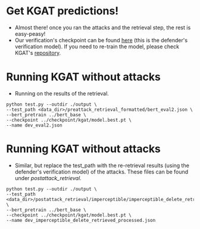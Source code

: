 # Get KGAT predictions!

- Almost there! once you ran the attacks and the retrieval step, the rest is easy-peasy!
- Our verification's checkpoint can be found [here](https://oc.cs.uni-saarland.de/owncloud/index.php/s/erzCZjekbTwsXDz) (this is the defender's verification model). If you need to re-train the model, please check KGAT's [repository](https://github.com/thunlp/KernelGAT).

# Running KGAT without attacks
- Running on the results of the retrieval. 

```
python test.py --outdir ./output \
--test_path <data_dir>/preattack_retrieval_formatted/bert_eval2.json \
--bert_pretrain ../bert_base \
--checkpoint ../checkpoint/kgat/model.best.pt \
--name dev_eval2.json
```

# Running KGAT without attacks
- Similar, but replace the test_path with the re-retrieval results (using the defender's verification model) of the attacks. These files can be found under *postattack_retrieval*.

```
python test.py --outdir ./output \
--test_path <data_dir>/postattack_retrieval/imperceptible/imperceptible_delete_retrieved_processed.json \
--bert_pretrain ../bert_base \
--checkpoint ../checkpoint/kgat/model.best.pt \
--name dev_imperceptible_delete_retrieved_processed.json
```

